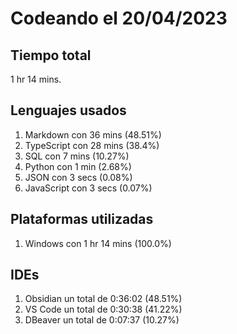 # Codeando el 20/04/2023

## Tiempo total
1 hr 14 mins.

## Lenguajes usados
1. Markdown con 36 mins (48.51%)
1. TypeScript con 28 mins (38.4%)
1. SQL con 7 mins (10.27%)
1. Python con 1 min (2.68%)
1. JSON con 3 secs (0.08%)
1. JavaScript con 3 secs (0.07%)

## Plataformas utilizadas
1. Windows con 1 hr 14 mins (100.0%)

## IDEs
1. Obsidian un total de 0:36:02 (48.51%)
1. VS Code un total de 0:30:38 (41.22%)
1. DBeaver un total de 0:07:37 (10.27%)
